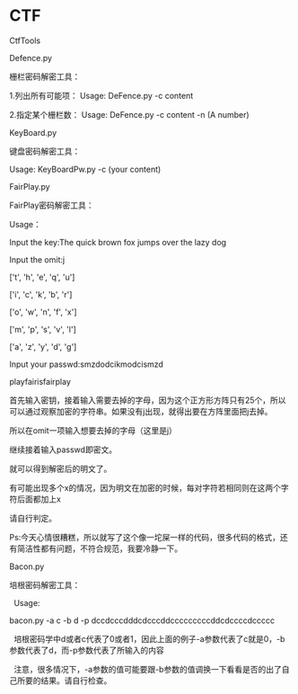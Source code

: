 # CTF
CtfTools

Defence.py

栅栏密码解密工具：

  1.列出所有可能项：
    Usage: DeFence.py -c content
  
  2.指定某个栅栏数：
    Usage: DeFence.py -c content -n (A number)

KeyBoard.py

键盘密码解密工具：

  Usage: KeyBoardPw.py -c (your content)


FairPlay.py

FairPlay密码解密工具：

  Usage：
  
  Input the key:The quick brown fox jumps over the lazy dog
  
  Input the omit:j
  
  ['t', 'h', 'e', 'q', 'u']
  
  ['i', 'c', 'k', 'b', 'r']
  
  ['o', 'w', 'n', 'f', 'x']
  
  ['m', 'p', 's', 'v', 'l']
  
  ['a', 'z', 'y', 'd', 'g']
  
  Input your passwd:smzdodcikmodcismzd
  
  playfairisfairplay
  
  首先输入密钥，接着输入需要去掉的字母，因为这个正方形方阵只有25个，所以可以通过观察加密的字符串。如果没有j出现，就得出要在方阵里面把j去掉。
  
  所以在omit一项输入想要去掉的字母（这里是j）
  
  继续接着输入passwd即密文。
  
  就可以得到解密后的明文了。
  
  有可能出现多个x的情况，因为明文在加密的时候，每对字符若相同则在这两个字符后面都加上x
  
  请自行判定。
  
  Ps:今天心情很糟糕，所以就写了这个像一坨屎一样的代码，很多代码的格式，还有简洁性都有问题，不符合规范，我要冷静一下。
  
  
 
 Bacon.py
 
 培根密码解密工具：
 
   Usage:
   
   bacon.py -a c -b d -p dccdcccdddcdcccddcccccccccddcdccccdccccc
   
   培根密码学中d或者c代表了0或者1，因此上面的例子-a参数代表了c就是0，-b参数代表了d，而-p参数代表了所输入的内容
   
   注意，很多情况下，-a参数的值可能要跟-b参数的值调换一下看看是否的出了自己所要的结果。请自行检查。
 
 
 
